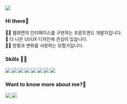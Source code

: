 <img src="https://capsule-render.vercel.app/api?type=waving&color=gradient&height=200&section=header&text=My%20DevLife&fontSize=70&&fontColor=ffffff&fontAlign=30&desc=Seol%20Jiyoon&descAlign=60&descAlignY=55" />
<div>
<h3>Hi there👋</h3>
<p>
👩‍💻 웹화면의 인터페이스를 구현하는 프론트엔드 개발자입니다.<br>
👀 더 나은 UI/UX 디자인에 관심이 있습니다.<br>
🧗‍♀️ 방황과 변화를 사랑하는 모험가입니다.</p>

<h3>Skills 🏊‍♀️</h3>
<div>
<img src="https://img.shields.io/badge/JavaScript-F7DF1E?style=flat&logo=javascript&logoColor=white"/>
<img src="https://img.shields.io/badge/HTML5-E34F26?style=flat&logo=HTML5&logoColor=white">
<img src="https://img.shields.io/badge/CSS3-1572B6?style=flat&logo=CSS3&logoColor=white">
<img src="https://img.shields.io/badge/TypeScript-3178C6?style=flat&logo=TypeScript&logoColor=white">
<img src="https://img.shields.io/badge/React-61DAFB?style=flat&logo=React&logoColor=white">
<img src="https://img.shields.io/badge/Redux-764ABC?style=flat&logo=Redux&logoColor=white">
<img src="https://img.shields.io/badge/Figma-F24E1E?style=flat&logo=Figma&logoColor=white">
<img src="https://img.shields.io/badge/Git-F05032?style=flat&logo=Git&logoColor=white">
</div>


### Want to know more about me?💖
<a href="https://devlife-surge.tistory.com/](https://www.notion.so/surgedev/b37ace1e2bab4d328e1ab9bbba944c34">
<img src="https://img.shields.io/badge/Notion-000000?style=flat&logo=Notion&logoColor=white">
</a>
<a href="mailto:gleeyoon95@gmail.com">
<img src="https://img.shields.io/badge/Gmail-EA4335?style=flat&logo=Gmail&logoColor=white">
</a>
</div>

